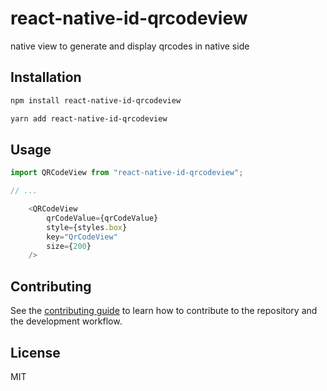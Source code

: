 # react-native-id-qrcodeview
native view to generate and display qrcodes in native side
## Installation

```sh
npm install react-native-id-qrcodeview
```

```sh
yarn add react-native-id-qrcodeview
```

## Usage

```js
import QRCodeView from "react-native-id-qrcodeview";

// ...

    <QRCodeView
        qrCodeValue={qrCodeValue}
        style={styles.box}
        key="QrCodeView"
        size={200}
    />
```

## Contributing

See the [contributing guide](CONTRIBUTING.md) to learn how to contribute to the repository and the development workflow.

## License

MIT
